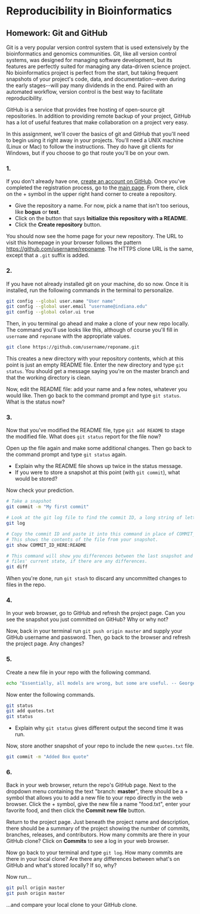 # Reproducibility in Bioinformatics

## Homework: Git and GitHub

Git is a very popular version control system that is used extensively by the bioinformatics and genomics communities.
Git, like all version control systems, was designed for managing software development, but its features are perfectly suited for managing any data-driven science project.
No bioinformatics project is perfect from the start, but taking frequent snapshots of your project's code, data, and documentation--even during the early stages--will pay many dividends in the end.
Paired with an automated workflow, version control is the best way to facilitate reproducibility.

GitHub is a service that provides free hosting of open-source git repositories.
In addition to providing remote backup of your project, GitHub has a lot of useful features that make collaboration on a project very easy.

In this assignment, we'll cover the basics of git and GitHub that you'll need to begin using it right away in your projects.
You'll need a UNIX machine (Linux or Mac) to follow the instructions.
They do have git clients for Windows, but if you choose to go that route you'll be on your own.

### 1.

If you don't already have one, [create an account on GitHub](https://github.com/join).
Once you've completed the registration process, go to the [main page](https://github.com).
From there, click on the + symbol in the upper right hand corner to create a repository.

- Give the repository a name. For now, pick a name that isn't too serious, like **bogus** or **test**.
- Click on the button that says **Initialize this repository with a README**.
- Click the **Create repository** button.

You should now see the home page for your new repository.
The URL to visit this homepage in your browser follows the pattern https://github.com/username/reponame.
The HTTPS clone URL is the same, except that a ``.git`` suffix is added.

### 2.

If you have not already installed git on your machine, do so now.
Once it is installed, run the following commands in the terminal to personalize.

```bash
git config --global user.name "User name"
git config --global user.email "username@indiana.edu"
git config --global color.ui true
```

Then, in you terminal go ahead and make a clone of your new repo locally.
The command you'll use looks like this, although of course you'll fill in ``username`` and ``reponame`` with the appropriate values.

```bash
git clone https://github.com/username/reponame.git
```

This creates a new directory with your repository contents, which at this point is just an empty README file.
Enter the new directory and type ``git status``.
You should get a message saying you're on the master branch and that the working directory is clean.

Now, edit the README file: add your name and a few notes, whatever you would like.
Then go back to the command prompt and type ``git status``.
What is the status now?

### 3.

Now that you've modified the README file, type ``git add README`` to stage the modified file.
What does ``git status`` report for the file now?

Open up the file again and make some additional changes.
Then go back to the command prompt and type ``git status`` again.

- Explain why the README file shows up twice in the status message.
- If you were to store a snapshot at this point (with ``git commit``), what would be stored?

Now check your prediction.

```bash
# Take a snapshot
git commit -m "My first commit"

# Look at the git log file to find the commit ID, a long string of letters and digits
git log

# Copy the commit ID and paste it into this command in place of COMMIT_ID_HERE
# This shows the contents of the file from your snapshot.
git show COMMIT_ID_HERE:README

# This command will show you differences between the last snapshot and the
# files' current state, if there are any differences.
git diff
```

When you're done, run ``git stash`` to discard any uncommitted changes to files in the repo.

### 4. 

In your web browser, go to GitHub and refresh the project page.
Can you see the snapshot you just committed on GitHub?
Why or why not?

Now, back in your terminal run ``git push origin master`` and supply your GitHub username and password.
Then, go back to the browser and refresh the project page.
Any changes?

### 5.

Create a new file in your repo with the following command.

```bash
echo "Essentially, all models are wrong, but some are useful. -- George E. P. Box" > quotes.txt
```

Now enter the following commands.

```bash
git status
git add quotes.txt
git status
```

- Explain why ``git status`` gives different output the second time it was run.

Now, store another snapshot of your repo to include the new ``quotes.txt`` file.

```bash
git commit -m "Added Box quote"
```

### 6.

Back in your web browser, return the repo's GitHub page.
Next to the dropdown menu containing the text "branch: **master**", there should be a + symbol that allows you to add a new file to your repo directly in the web browser.
Click the + symbol, give the new file a name "food.txt", enter your favorite food, and then click the **Commit new file** button.

Return to the project page.
Just beneath the project name and description, there should be a summary of the project showing the number of commits, branches, releases, and contributors.
How many commits are there in your GitHub clone?
Click on **Commits** to see a log in your web browser.

Now go back to your terminal and type ``git log``.
How many commits are there in your local clone?
Are there any differences between what's on GitHub and what's stored locally?
If so, why?

Now run...

```bash
git pull origin master
git push origin master
```

...and compare your local clone to your GitHub clone.
